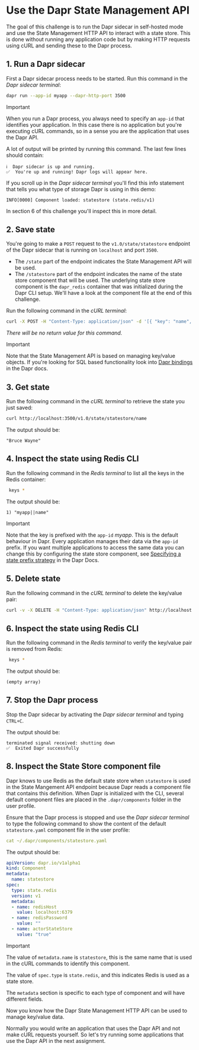 # Use the Dapr State Management API

The goal of this challenge is to run the Dapr sidecar in self-hosted mode and use the State Management HTTP API to interact with a state store. This is done without running any application code but by making HTTP  requests using cURL and sending these to the Dapr process.

## 1. Run a Dapr sidecar

First a Dapr sidecar process needs to be started. Run this command in the *Dapr sidecar terminal*:

```bash
dapr run --app-id myapp --dapr-http-port 3500
```
>[!IMPORTANT]
>When you run a Dapr process, you always need to specify an `app-id` that identifies your application. In this case there is no application but you're executing cURL commands, so in a sense you are the application that uses the Dapr API.

A lot of output will be printed by running this command. The last few lines should contain:

```output
ℹ️  Dapr sidecar is up and running.
✅  You're up and running! Dapr logs will appear here.
```

If you scroll up in the *Dapr sidecar terminal* you'll find this info statement that tells you what type of storage Dapr is using in this demo:

```output
INFO[0000] Component loaded: statestore (state.redis/v1)
```

In section 6 of this challenge you'll inspect this in more detail.

## 2. Save state

You're going to make a `POST` request to the `v1.0/state/statestore` endpoint of the Dapr sidecar that is running on `localhost` and port `3500`.
- The `/state` part of the endpoint indicates the State Management API will be used.
- The `/statestore` part of the endpoint indicates the name of the state store component that will be used. The underlying state store component is the `dapr_redis` container that was initialized during the Dapr CLI setup. We'll have a look at the component file at the end of this challenge.

Run the following command in the *cURL terminal*:

```bash
curl -X POST -H "Content-Type: application/json" -d '[{ "key": "name", "value": "Bruce Wayne"}]' http://localhost:3500/v1.0/state/statestore
```
*There will be no return value for this command.*

>[!IMPORTANT]
>Note that the State Management API is based on managing key/value objects. If you're looking for SQL based functionality look into [Dapr bindings](https://docs.dapr.io/developing-applications/building-blocks/bindings/bindings-overview/) in the Dapr docs.

## 3. Get state

Run the following command in the *cURL terminal* to retrieve the state you just saved:

```bash
curl http://localhost:3500/v1.0/state/statestore/name
```

The output should be:

```output
"Bruce Wayne"
```

## 4. Inspect the state using Redis CLI

Run the following command in the *Redis terminal* to list all the keys in the Redis container:

```bash
 keys *
```

The output should be:

```output
1) "myapp||name"
```

>[!IMPORTANT]
> Note that the key is prefixed with the `app-id` *myapp*. This is the default behaviour in Dapr. Every application manages their  data via the `app-id` prefix. If you want multiple applications to access the same data you can change this by configuring the state store component, see [Specifying a state prefix strategy](https://docs.dapr.io/developing-applications/building-blocks/state-management/howto-share-state/) in the Dapr Docs.

## 5. Delete state

Run the following command in the *cURL terminal* to delete the key/value pair:

```bash
curl -v -X DELETE -H "Content-Type: application/json" http://localhost:3500/v1.0/state/statestore/name
```

## 6. Inspect the state using Redis CLI

Run the following command in the *Redis terminal* to verify the key/value pair is removed from Redis:

```bash
 keys *
```

The output should be:

```output
(empty array)
```

## 7. Stop the Dapr process

Stop the Dapr sidecar by activating the *Dapr sidecar terminal* and typing `CTRL+C`.

The output should be:

```output
terminated signal received: shutting down
✅  Exited Dapr successfully
```

## 8. Inspect the State Store  component file

Dapr knows to use Redis as the default state store when `statestore` is used in the State Mangement API endpoint because Dapr reads a component file that contains this definition. When Dapr is initialized with the CLI, several default component files are placed in the `.dapr/components` folder in the user profile.

Ensure that the Dapr process is stopped and use the *Dapr sidecar terminal* to type the following command to show the content of the default `statestore.yaml` component file in the user profile:

```yaml
cat ~/.dapr/components/statestore.yaml
```

The output should be:

```yaml
apiVersion: dapr.io/v1alpha1
kind: Component
metadata:
  name: statestore
spec:
  type: state.redis
  version: v1
  metadata:
  - name: redisHost
    value: localhost:6379
  - name: redisPassword
    value: ""
  - name: actorStateStore
    value: "true"
```

>[!IMPORTANT]
>The value of `metadata.name` is `statestore`, this is the same name that is used in the cURL commands to identify this component.
>
> The value of `spec.type` is `state.redis`, and this indicates Redis is used as a state store.
>
> The `metadata` section is specific to each type of component and will have different fields.

Now you know how the Dapr State Management HTTP API can be used to manage key/value data.

Normally you would write an application that uses the Dapr API and not make cURL requests yourself. So let's try running some applications that use the Dapr API in the next assignment.